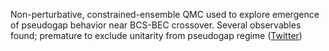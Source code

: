 
Non-perturbative, constrained-ensemble QMC used to explore emergence of pseudogap behavior near BCS-BEC crossover. Several observables found; premature to exclude unitarity from pseudogap regime ([Twitter](https://twitter.com/JoshuahHeath/status/1249715900648951810))
